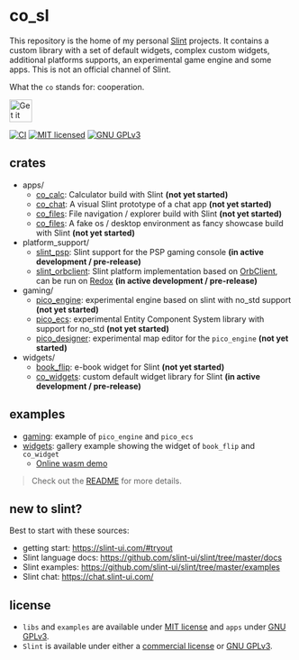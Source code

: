 # co_sl

This repository is the home of my personal [Slint](https://slint-ui.com/) projects. It contains a custom library with a set of default widgets, complex custom widgets, additional platforms supports, an experimental game engine and some apps. This is not an official channel of Slint.

What the `co` stands for: cooperation.

<a href="https://codeberg.org/flovansl/co_sl">
    <img alt="Get it on Codeberg" src="https://get-it-on.codeberg.org/get-it-on-blue-on-white.png" height="40">
</a>

[![CI](https://ci.codeberg.org/api/badges/flovansl/co_sl/status.svg?branch=main)](https://ci.codeberg.org/flovansl/co_sl)
[![MIT licensed](https://img.shields.io/badge/license-MIT-blue.svg)](./LICENSE-MIT)
[![GNU GPLv3](https://img.shields.io/badge/license-GPLv3-green.svg)](.LICENSE-GPL3)

## crates

* apps/
    * [co_calc](apps/co_calc/): Calculator build with Slint **(not yet started)**
    * [co_chat](apps/co_chat/): A visual Slint prototype of a chat app **(not yet started)**
    * [co_files](apps/co_files/): File navigation / explorer build with Slint **(not yet started)**
    * [co_files](apps/pico_os/): A fake os / desktop environment as fancy showcase build with Slint **(not yet started)**
* platform_support/
    * [slint_psp](platform_support/slint_psp/): Slint support for the PSP gaming console **(in active development / pre-release)**
    * [slint_orbclient](platform_support/slint_orbclient/): Slint platform implementation based on [OrbClient](https://gitlab.redox-os.org/redox-os/orbclient), can be run on [Redox](https://redox-os.org/) **(in active development / pre-release)**
* gaming/
    * [pico_engine](gaming/pico_engine/): experimental engine based on slint with no_std support **(not yet started)**
    * [pico_ecs](gaming/pico_ecs/): experimental Entity Component System library with support for no_std **(not yet started)**
    * [pico_designer](gaming/pico_designer/): experimental map editor for the `pico_engine` **(not yet started)**
* widgets/
    * [book_flip](widgets/book_flip/): e-book widget for Slint **(not yet started)**
    * [co_widgets](widgets/co_widgets/): custom default widget library for Slint **(in active development / pre-release)**

## examples

* [gaming](examples/gaming/): example of `pico_engine` and `pico_ecs`
* [widgets](examples/widgets/): gallery example showing the widget of `book_flip` and `co_widget`
    * [Online wasm demo](https://flovansl.codeberg.page/snapshots/widgets/)

> Check out the [README](examples/README.md) for more details.

## new to slint?

Best to start with these sources:

* getting start: https://slint-ui.com/#tryout
* Slint language docs: https://github.com/slint-ui/slint/tree/master/docs
* Slint examples: https://github.com/slint-ui/slint/tree/master/examples
* Slint chat: https://chat.slint-ui.com/

## license

* `libs` and `examples` are available under [MIT license](LICENSE-MIT) and `apps` under [GNU GPLv3](LICENSE-GPL3).
 * `Slint` is available under either a [commercial license](https://github.com/slint-ui/slint/blob/master/LICENSES/LicenseRef-Slint-commercial.md)
or [GNU GPLv3](https://github.com/slint-ui/slint/blob/master/LICENSES/GPL-3.0-only.txt).
